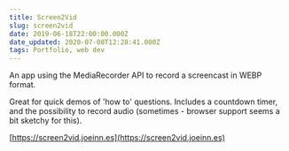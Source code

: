 ```yaml
---
title: Screen2Vid
slug: screen2vid
date: 2019-06-18T22:00:00.000Z
date_updated: 2020-07-08T12:28:41.000Z
tags: Portfolio, web dev
---
```


An app using the MediaRecorder API to record a screencast in WEBP format.

Great for quick demos of 'how to' questions. Includes a countdown timer, and the possibility to record audio (sometimes - browser support seems a bit sketchy for this).

[https://screen2vid.joeinn.es](https://screen2vid.joeinn.es)
